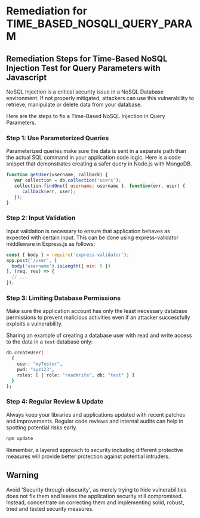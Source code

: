 # Remediation for TIME_BASED_NOSQLI_QUERY_PARAM

## Remediation Steps for Time-Based NoSQL Injection Test for Query Parameters with Javascript

NoSQL Injection is a critical security issue in a NoSQL Database environment. If not properly mitigated, attackers can use this vulnerability to retrieve, manipulate or delete data from your database.

Here are the steps to fix a Time-Based NoSQL Injection in Query Parameters.

### Step 1: Use Parameterized Queries 

Parameterized queries make sure the data is sent in a separate path than the actual SQL command in your application code logic. Here is a code snippet that demonstrates creating a safer query in Node.js with MongoDB.

```javascript
function getUser(username, callback) {
   var collection = db.collection('users');
   collection.findOne({ username: username }, function(err, user) {
      callback(err, user);
   });
}
```

### Step 2: Input Validation

Input validation is necessary to ensure that application behaves as expected with certain input. This can be done using express-validator middleware in Express.js as follows:

```javascript
const { body } = require('express-validator');
app.post('/user', [
  body('username').isLength({ min: 5 })
], (req, res) => {
  // ...
});
```

### Step 3: Limiting Database Permissions

Make sure the application account has only the least necessary database permissions to prevent malicious activities even if an attacker successfully exploits a vulnerability.

Sharing an example of creating a database user with read and write access to the data in a `test` database only:

```bash
db.createUser(
  {
    user: "myTester",
    pwd: "xyz123",
    roles: [ { role: "readWrite", db: "test" } ]
  }
);
```

### Step 4: Regular Review & Update

Always keep your libraries and applications updated with recent patches and improvements. Regular code reviews and internal audits can help in spotting potential risks early.

```bash
npm update
```
Remember, a layered approach to security including different protective measures will provide better protection against potential intruders.

## Warning 

Avoid 'Security through obscurity', as merely trying to hide vulnerabilities does not fix them and leaves the application security still compromised. Instead, concentrate on correcting them and implementing solid, robust, tried and tested security measures.
